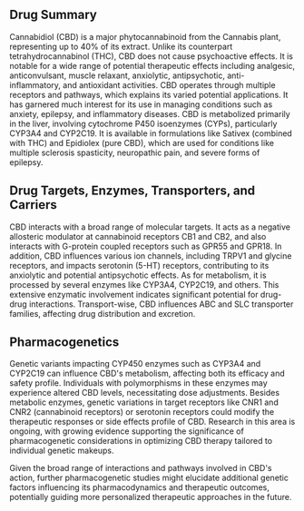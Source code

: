 ## Drug Summary
Cannabidiol (CBD) is a major phytocannabinoid from the Cannabis plant, representing up to 40% of its extract. Unlike its counterpart tetrahydrocannabinol (THC), CBD does not cause psychoactive effects. It is notable for a wide range of potential therapeutic effects including analgesic, anticonvulsant, muscle relaxant, anxiolytic, antipsychotic, anti-inflammatory, and antioxidant activities. CBD operates through multiple receptors and pathways, which explains its varied potential applications. It has garnered much interest for its use in managing conditions such as anxiety, epilepsy, and inflammatory diseases. CBD is metabolized primarily in the liver, involving cytochrome P450 isoenzymes (CYPs), particularly CYP3A4 and CYP2C19. It is available in formulations like Sativex (combined with THC) and Epidiolex (pure CBD), which are used for conditions like multiple sclerosis spasticity, neuropathic pain, and severe forms of epilepsy.

## Drug Targets, Enzymes, Transporters, and Carriers
CBD interacts with a broad range of molecular targets. It acts as a negative allosteric modulator at cannabinoid receptors CB1 and CB2, and also interacts with G-protein coupled receptors such as GPR55 and GPR18. In addition, CBD influences various ion channels, including TRPV1 and glycine receptors, and impacts serotonin (5-HT) receptors, contributing to its anxiolytic and potential antipsychotic effects. As for metabolism, it is processed by several enzymes like CYP3A4, CYP2C19, and others. This extensive enzymatic involvement indicates significant potential for drug-drug interactions. Transport-wise, CBD influences ABC and SLC transporter families, affecting drug distribution and excretion.

## Pharmacogenetics
Genetic variants impacting CYP450 enzymes such as CYP3A4 and CYP2C19 can influence CBD's metabolism, affecting both its efficacy and safety profile. Individuals with polymorphisms in these enzymes may experience altered CBD levels, necessitating dose adjustments. Besides metabolic enzymes, genetic variations in target receptors like CNR1 and CNR2 (cannabinoid receptors) or serotonin receptors could modify the therapeutic responses or side effects profile of CBD. Research in this area is ongoing, with growing evidence supporting the significance of pharmacogenetic considerations in optimizing CBD therapy tailored to individual genetic makeups. 

Given the broad range of interactions and pathways involved in CBD's action, further pharmacogenetic studies might elucidate additional genetic factors influencing its pharmacodynamics and therapeutic outcomes, potentially guiding more personalized therapeutic approaches in the future.